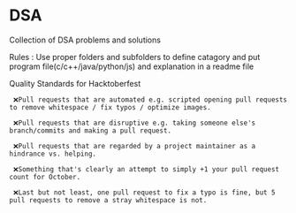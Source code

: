 # DSA
Collection of DSA problems and solutions

 Rules : Use proper folders and subfolders to define catagory and put program file(c/c++/java/python/js) and explanation in a readme file

 Quality Standards for Hacktoberfest 
 
     ❌Pull requests that are automated e.g. scripted opening pull requests to remove whitespace / fix typos / optimize images.
     
     ❌Pull requests that are disruptive e.g. taking someone else's branch/commits and making a pull request.
     
     ❌Pull requests that are regarded by a project maintainer as a hindrance vs. helping.
     
     ❌Something that's clearly an attempt to simply +1 your pull request count for October.
     
     ❌Last but not least, one pull request to fix a typo is fine, but 5 pull requests to remove a stray whitespace is not. 
